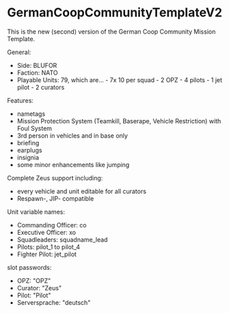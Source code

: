 # GermanCoopCommunityTemplateV2

This is the new (second) version of the German Coop Community Mission Template.

General:

- Side: BLUFOR
- Faction: NATO
- Playable Units: 79, which are...
                      - 7x 10 per squad
                      - 2 OPZ
                      - 4 pilots
                      - 1 jet pilot
                      - 2 curators


Features:

- nametags
- Mission Protection System (Teamkill, Baserape, Vehicle Restriction) with Foul System
- 3rd person in vehicles and in base only
- briefing
- earplugs
- insignia
- some minor enhancements like jumping


Complete Zeus support including:

- every vehicle and unit editable for all curators
- Respawn-, JIP- compatible


Unit variable names:

- Commanding Officer: co
- Executive Officer: xo
- Squadleaders: squadname_lead
- Pilots: pilot_1 to pilot_4
- Fighter Pilot: jet_pilot


slot passwords:

- OPZ: "OPZ"
- Curator: "Zeus"
- Pilot: "Pilot"
- Serversprache: "deutsch"